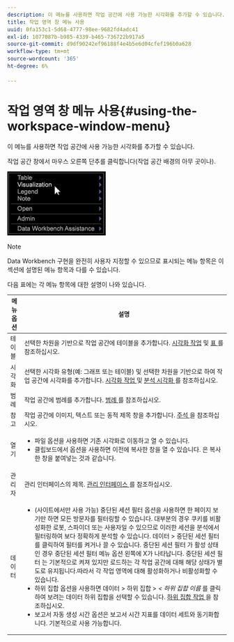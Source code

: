 ```yaml
---
description: 이 메뉴를 사용하면 작업 공간에 사용 가능한 시각화를 추가할 수 있습니다.
title: 작업 영역 창 메뉴 사용
uuid: 0fa153c1-5d68-4777-98ee-9682fd4adc41
exl-id: 1077087b-b985-4339-b465-736722b917a5
source-git-commit: d9df90242ef96188f4e4b5e6d04cfef196b0a628
workflow-type: tm+mt
source-wordcount: '365'
ht-degree: 6%

---
```


# 작업 영역 창 메뉴 사용{#using-the-workspace-window-menu}

이 메뉴를 사용하면 작업 공간에 사용 가능한 시각화를 추가할 수 있습니다.

작업 공간 창에서 마우스 오른쪽 단추를 클릭합니다(작업 공간 배경의 아무 곳이나).

![](assets/mnu_workspace.png)

>[!NOTE]
>
>Data Workbench 구현을 완전히 사용자 지정할 수 있으므로 표시되는 메뉴 항목은 이 섹션에 설명된 메뉴 항목과 다를 수 있습니다.

다음 표에는 각 메뉴 항목에 대한 설명이 나와 있습니다.

<table id="table_00C0D3E6098E473E8D3B66F48FB635B3"> 
 <thead> 
  <tr> 
   <th colname="col1" class="entry"> 메뉴 옵션 </th> 
   <th colname="col2" class="entry"> 설명 </th> 
  </tr> 
 </thead>
 <tbody> 
  <tr> 
   <td colname="col1"> 테이블 </td> 
   <td colname="col2"> 선택한 차원을 기반으로 작업 공간에 테이블을 추가합니다. <a href="../../../home/c-get-started/c-vis/c-vis.md#concept-f6c7728d5aaa4304bbf2e4dfaed48739"> 시각화 작업</a> 및 <a href="../../../home/c-get-started/c-analysis-vis/c-tables/c-tables.md#concept-c632cb8ad9724f90ac5c294d52ae667f"> 표 </a>를 참조하십시오. </td> 
  </tr> 
  <tr> 
   <td colname="col1"> 시각화 </td> 
   <td colname="col2"> 선택한 시각화 유형(예: 그래프 또는 테이블) 및 선택한 차원을 기반으로 하여 작업 공간에 시각화를 추가합니다. <a href="../../../home/c-get-started/c-vis/c-vis.md#concept-f6c7728d5aaa4304bbf2e4dfaed48739"> 시각화 작업 </a> 및 <a href="../../../home/c-get-started/c-analysis-vis/c-analysis-vis.md#concept-cb5b9716d3404b2b888a55b3efec1fa5"> 분석 시각화 </a>를 참조하십시오. </td> 
  </tr> 
  <tr> 
   <td colname="col1"> 범례 </td> 
   <td colname="col2"> 작업 공간에 범례를 추가합니다. <a href="../../../home/c-get-started/c-analysis-vis/c-legends/c-legends.md#concept-ba7a886967314ee5aa358f5949665494"> 범례 </a>를 참조하십시오. </td> 
  </tr> 
  <tr> 
   <td colname="col1"> 참고 </td> 
   <td colname="col2"> 작업 공간에 이미지, 텍스트 또는 동적 제목 창을 추가합니다. <a href="../../../home/c-get-started/c-analysis-vis/c-annots/c-annots.md#concept-ab80edcbc4204dd78c73630511f75ab0"> 주석 </a>을 참조하십시오. </td> 
  </tr> 
  <tr> 
   <td colname="col1"> 열기 </td> 
   <td colname="col2"> <p> 
     <ul id="ul_173273B72EE24A52927B59E63F0BF19B"> 
      <li id="li_1EF395A0425047A9981891A0D9D29F07"><span class="wintitle"> 파일 </span> 옵션을 사용하면 기존 시각화로 이동하고 열 수 있습니다. </li> 
      <li id="li_E02E8929B8E247B0A46F6D708C51B1E2"><span class="wintitle"> 클립보드에서 </span> 옵션을 사용하면 이전에 복사한 창을 열 수 있습니다. 은 복사한 창을 붙여넣는 것과 같습니다. </li> 
     </ul> </p> </td> 
  </tr> 
  <tr> 
   <td colname="col1"> 관리자 </td> 
   <td colname="col2"> 관리 인터페이스의 제목. <a href="../../../home/c-get-started/c-admin-intrf/c-admin-intrf.md#concept-855c1a91e1a948969fab592adca15f74"> 관리 인터페이스 </a>를 참조하십시오. </td> 
  </tr> 
  <tr> 
   <td colname="col1"> 데이터 </td> 
   <td colname="col2"> <p> 
     <ul id="ul_CFAC2CBB10464079A78A9127C25482FF"> 
      <li id="li_78C64D2602674C2D85509422FF055D5C">(사이트에서만 사용 가능) <span class="wintitle"> 중단된 세션 필터 </span> 옵션을 사용하면 한 페이지 보기만 하면 모든 방문자를 필터링할 수 있습니다. 대부분의 경우 쿠키를 비활성화한 로봇, 스파이더 또는 사용자일 수 있으므로 이러한 세션을 분석에서 필터링하여 보다 정확하게 분석할 수 있습니다. <span class="uicontrol"> 데이터 </span> &gt; <span class="uicontrol"> 중단된 세션 필터 </span>를 클릭하여 필터를 켜거나 끌 수 있습니다. <span class="wintitle"> 중단된 세션 필터 </span> 가 활성 상태인 경우 <span class="wintitle"> 중단된 세션 필터 </span> 메뉴 옵션 왼쪽에 X가 나타납니다. <span class="wintitle"> 중단된 세션 필터 </span>는 기본적으로 켜져 있지만 로드하는 각 작업 공간에 대해 해당 상태가 별도로 유지됩니다.따라서 각 작업 영역에 대해 활성화하거나 비활성화할 수 있습니다. </li> 
      <li id="li_DB69A4EAD6964CCEAE59E1B2E9CED394"><span class="wintitle"> 하위 집합 </span> 옵션을 사용하면 <span class="uicontrol"> 데이터 </span> &gt; <span class="uicontrol"> 하위 집합 </span> &gt; <i>&lt; <span class="uicontrol"> 하위 집합 이름 </span></i>를 클릭하여 보려는 데이터 하위 집합을 선택할 수 있습니다. <a href="../../../home/c-get-started/c-vis/c-wk-subsets/c-wk-subsets.md#concept-43809322b6374d5cb2536630a13e943b"> 하위 집합 작업 </a>을 참조하십시오. </li> 
      <li id="li_1B3C3835F1F94028AA45FC29D04F8CF8"><span class="wintitle"> 보고서 자동 생성 시간 </span> 옵션은 보고서 시간 지표를 데이터 세트와 동기화합니다. 기본적으로 사용 가능합니다. </li> 
     </ul> </p> </td> 
  </tr> 
 </tbody> 
</table>
